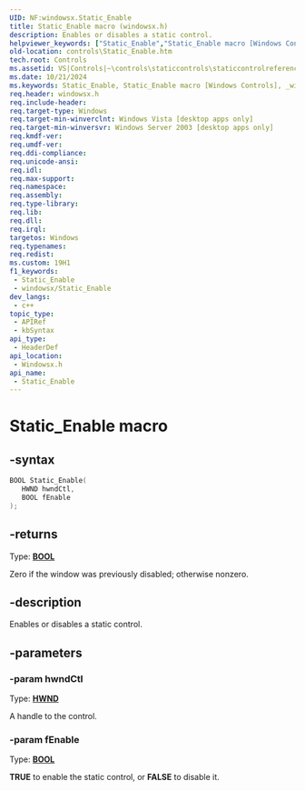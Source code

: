 ```yaml
---
UID: NF:windowsx.Static_Enable
title: Static_Enable macro (windowsx.h)
description: Enables or disables a static control.
helpviewer_keywords: ["Static_Enable","Static_Enable macro [Windows Controls]","_win32_Static_Enable","_win32_Static_Enable_cpp","controls.Static_Enable","controls._win32_Static_Enable","windowsx/Static_Enable"]
old-location: controls\Static_Enable.htm
tech.root: Controls
ms.assetid: VS|Controls|~\controls\staticcontrols\staticcontrolreference\staticcontrolmacros\static_enable.htm
ms.date: 10/21/2024
ms.keywords: Static_Enable, Static_Enable macro [Windows Controls], _win32_Static_Enable, _win32_Static_Enable_cpp, controls.Static_Enable, controls._win32_Static_Enable, windowsx/Static_Enable
req.header: windowsx.h
req.include-header: 
req.target-type: Windows
req.target-min-winverclnt: Windows Vista [desktop apps only]
req.target-min-winversvr: Windows Server 2003 [desktop apps only]
req.kmdf-ver: 
req.umdf-ver: 
req.ddi-compliance: 
req.unicode-ansi: 
req.idl: 
req.max-support: 
req.namespace: 
req.assembly: 
req.type-library: 
req.lib: 
req.dll: 
req.irql: 
targetos: Windows
req.typenames: 
req.redist: 
ms.custom: 19H1
f1_keywords:
 - Static_Enable
 - windowsx/Static_Enable
dev_langs:
 - c++
topic_type:
 - APIRef
 - kbSyntax
api_type:
 - HeaderDef
api_location:
 - Windowsx.h
api_name:
 - Static_Enable
---
```


# Static_Enable macro

## -syntax

```cpp
BOOL Static_Enable(
   HWND hwndCtl,
   BOOL fEnable
);
```

## -returns

Type: **[BOOL](/windows/desktop/winprog/windows-data-types)**

Zero if the window was previously disabled; otherwise nonzero.


## -description

Enables or disables a static control.

## -parameters

### -param hwndCtl

Type: <b><a href="/windows/desktop/WinProg/windows-data-types">HWND</a></b>

A handle to the control.

### -param fEnable

Type: <b><a href="/windows/desktop/WinProg/windows-data-types">BOOL</a></b>

<b>TRUE</b> to enable the static control, or <b>FALSE</b> to disable it.
